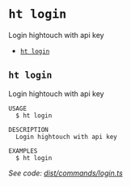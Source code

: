 `ht login`
==========

Login hightouch with api key

* [`ht login`](#ht-login)

## `ht login`

Login hightouch with api key

```
USAGE
  $ ht login

DESCRIPTION
  Login hightouch with api key

EXAMPLES
  $ ht login
```

_See code: [dist/commands/login.ts](https://github.com/StrongMonkey/cli/blob/v0.1.0/dist/commands/login.ts)_
